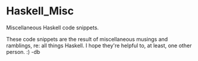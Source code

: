 # Haskell_Misc
Miscellaneous Haskell code snippets.

These code snippets are the result of miscellaneous musings and ramblings, re: all things Haskell.
I hope they're helpful to, at least, one other person. :)
-db
